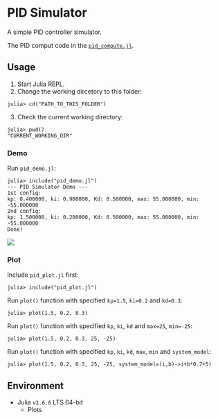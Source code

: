 # PID Simulator

A simple PID controller simulator.

The PID comput code in the [`pid_compute.jl`](\pid_compute.jl).

## Usage

1. Start Julia REPL.
2. Change the working dircetory to this folder:
```julia-repl
julia> cd("PATH_TO_THIS_FOLDER")
```
3. Check the current working directory:
```julia-repl
julia> pwd()
"CURRENT_WORKING_DIR"
```

### Demo

Run `pid_demo.jl`:
```julia-repl
julia> include("pid_demo.jl")
--- PID Simulator Demo ---
1st config:
kp: 0.400000, ki: 0.900000, Kd: 0.500000, max: 55.000000, min: -55.000000
2nd config:
kp: 1.500000, ki: 0.200000, Kd: 0.500000, max: 55.000000, min: -55.000000
Done!
```

![](https://i.imgur.com/BWwxOPX.png)

### Plot
Include `pid_plot.jl` first:
```julia-repl
julia> include("pid_plot.jl")
```

Run `plot()` function with specified `kp=1.5`, `ki=0.2` and `kd=0.3`:
```julia-repl
julia> plot(1.5, 0.2, 0.3)
```

Run `plot()` function with specified `kp`, `ki`, `kd` and `max=25`, `min=-25`:
```julia-repl
julia> plot(1.5, 0.2, 0.3, 25, -25)
```

Run `plot()` function with specified `kp`, `ki`, `kd`, `max`, `min` and `system_model`:
```julia-repl
julia> plot(1.5, 0.2, 0.3, 25, -25, system_model=(i,b)->i+b*0.7+5)
```

## Environment

- Julia `v1.6.6` LTS 64-bit
  - Plots
